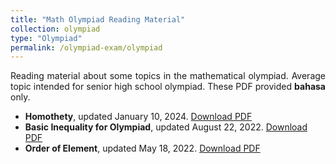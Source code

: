 ```yaml
---
title: "Math Olympiad Reading Material"
collection: olympiad
type: "Olympiad"
permalink: /olympiad-exam/olympiad
---
```


<p align="justify">Reading material about some topics in the mathematical olympiad. Average topic intended for senior high school olympiad. These PDF provided <b>bahasa</b> only.</p>

* <b>Homothety</b>, updated January 10, 2024. <a href='http://wildan-wicaksono.github.io/files/Homothety.pdf'>Download PDF</a>
* <b>Basic Inequality for Olympiad</b>, updated August 22, 2022. <a href='http://wildan-wicaksono.github.io/files/Ketaksamaan Dasar.pdf'>Download PDF</a>
* <b>Order of Element</b>, updated May 18, 2022. <a href='http://wildan-wicaksono.github.io/files/Order dari sebuah Elemen.pdf'>Download PDF</a>
